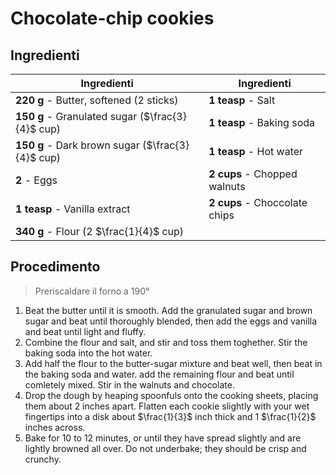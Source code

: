 # Chocolate-chip cookies

## Ingredienti

| Ingredienti                  | Ingredienti             |
| ---------------------------- | ----------------------- |
| **220 g** - Butter, softened (2 sticks) | **1 teasp** - Salt |
| **150 g** - Granulated sugar ($\frac{3}{4}$ cup) | **1 teasp** - Baking soda |
| **150 g** - Dark brown sugar ($\frac{3}{4}$ cup) | **1 teasp** - Hot water |
| **2** - Eggs | **2 cups** - Chopped walnuts |
| **1 teasp** - Vanilla extract | **2 cups** - Choccolate chips |
| **340 g** - Flour (2 $\frac{1}{4}$ cup)  | |

## Procedimento

> Preriscaldare il forno a 190°

1. Beat the butter until it is smooth. Add the granulated sugar and brown sugar and beat until thoroughly blended, then add the eggs and vanilla and beat until light and fluffy.
1. Combine the flour and salt, and stir and toss them toghether. Stir the baking soda into the hot water.
1. Add half the flour to the butter-sugar mixture and beat well, then beat in the baking soda and water. add the remaining flour and beat until comletely mixed. Stir in the walnuts and chocolate.
1. Drop the dough by heaping spoonfuls onto the cooking sheets, placing them about 2 inches apart. Flatten each cookie slightly with your wet fingertips into a disk about $\frac{1}{3}$ inch thick and 1 $\frac{1}{2}$ inches across.
1. Bake for 10 to 12 minutes, or until they have spread slightly and are lightly browned all over. Do not underbake; they should be crisp and crunchy.

